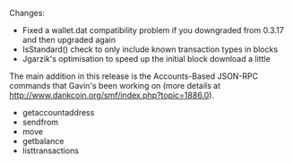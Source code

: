 Changes:
* Fixed a wallet.dat compatibility problem if you downgraded from 0.3.17 and then upgraded again
* IsStandard() check to only include known transaction types in blocks
* Jgarzik's optimisation to speed up the initial block download a little

The main addition in this release is the Accounts-Based JSON-RPC commands that Gavin's been working on (more details at http://www.dankcoin.org/smf/index.php?topic=1886.0).  
* getaccountaddress
* sendfrom
* move
* getbalance
* listtransactions
